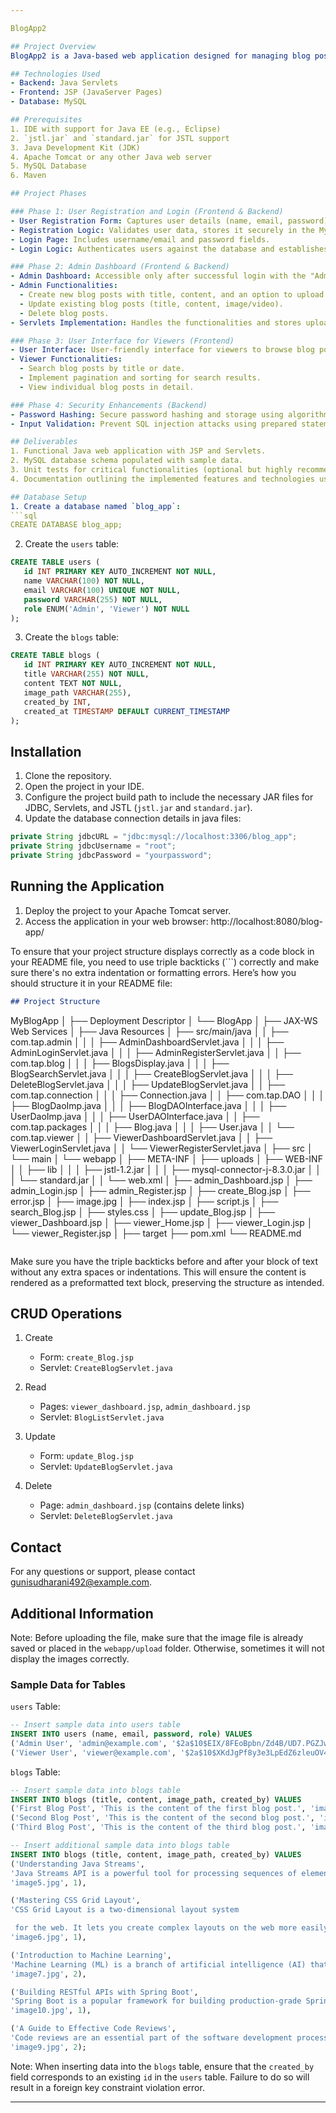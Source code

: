 ```yaml
---

BlogApp2

## Project Overview
BlogApp2 is a Java-based web application designed for managing blog posts with user roles and authentication. The application supports two types of users: Admin and Viewer. Admins can create, update, and delete blog posts, while Viewers can browse and search for blog posts.

## Technologies Used
- Backend: Java Servlets
- Frontend: JSP (JavaServer Pages)
- Database: MySQL

## Prerequisites
1. IDE with support for Java EE (e.g., Eclipse)
2. `jstl.jar` and `standard.jar` for JSTL support
3. Java Development Kit (JDK)
4. Apache Tomcat or any other Java web server
5. MySQL Database
6. Maven

## Project Phases

### Phase 1: User Registration and Login (Frontend & Backend)
- User Registration Form: Captures user details (name, email, password) and role (Admin/Viewer).
- Registration Logic: Validates user data, stores it securely in the MySQL database with hashed passwords, and assigns a role.
- Login Page: Includes username/email and password fields.
- Login Logic: Authenticates users against the database and establishes user sessions using cookies or sessions for role identification.

### Phase 2: Admin Dashboard (Frontend & Backend)
- Admin Dashboard: Accessible only after successful login with the "Admin" role.
- Admin Functionalities:
  - Create new blog posts with title, content, and an option to upload images/videos.
  - Update existing blog posts (title, content, image/video).
  - Delete blog posts.
- Servlets Implementation: Handles the functionalities and stores uploaded images/videos securely in the database. Ensures data validation and sanitization to prevent security vulnerabilities.

### Phase 3: User Interface for Viewers (Frontend)
- User Interface: User-friendly interface for viewers to browse blog posts.
- Viewer Functionalities:
  - Search blog posts by title or date.
  - Implement pagination and sorting for search results.
  - View individual blog posts in detail.

### Phase 4: Security Enhancements (Backend)
- Password Hashing: Secure password hashing and storage using algorithms like BCrypt.
- Input Validation: Prevent SQL injection attacks using prepared statements.

## Deliverables
1. Functional Java web application with JSP and Servlets.
2. MySQL database schema populated with sample data.
3. Unit tests for critical functionalities (optional but highly recommended).
4. Documentation outlining the implemented features and technologies used.

## Database Setup
1. Create a database named `blog_app`:
```sql
CREATE DATABASE blog_app;
```

2. Create the `users` table:
```sql
CREATE TABLE users (
   id INT PRIMARY KEY AUTO_INCREMENT NOT NULL,
   name VARCHAR(100) NOT NULL,
   email VARCHAR(100) UNIQUE NOT NULL,
   password VARCHAR(255) NOT NULL,
   role ENUM('Admin', 'Viewer') NOT NULL
);
```

3. Create the `blogs` table:
```sql
CREATE TABLE blogs (
   id INT PRIMARY KEY AUTO_INCREMENT NOT NULL,
   title VARCHAR(255) NOT NULL,
   content TEXT NOT NULL,
   image_path VARCHAR(255),
   created_by INT,
   created_at TIMESTAMP DEFAULT CURRENT_TIMESTAMP
);
```

## Installation
1. Clone the repository.
2. Open the project in your IDE.
3. Configure the project build path to include the necessary JAR files for JDBC, Servlets, and JSTL (`jstl.jar` and `standard.jar`).
4. Update the database connection details in java files:
```java
private String jdbcURL = "jdbc:mysql://localhost:3306/blog_app";
private String jdbcUsername = "root";
private String jdbcPassword = "yourpassword";
```

## Running the Application
1. Deploy the project to your Apache Tomcat server.
2. Access the application in your web browser:
http://localhost:8080/blog-app/

To ensure that your project structure displays correctly as a code block in your README file, you need to use triple backticks (```) correctly and make sure there's no extra indentation or formatting errors. Here’s how you should structure it in your README file:

```markdown
## Project Structure

```
MyBlogApp
│
├── Deployment Descriptor
│   └── BlogApp
│
├── JAX-WS Web Services
│
├── Java Resources
│   ├── src/main/java
│   │   ├── com.tap.admin
│   │   │   ├── AdminDashboardServlet.java
│   │   │   ├── AdminLoginServlet.java
│   │   │   ├── AdminRegisterServlet.java
│   │   ├── com.tap.blog
│   │   │   ├── BlogsDisplay.java
│   │   │   ├── BlogSearchServlet.java
│   │   │   ├── CreateBlogServlet.java
│   │   │   ├── DeleteBlogServlet.java
│   │   │   ├── UpdateBlogServlet.java
│   │   ├── com.tap.connection
│   │   │   ├── Connection.java
│   │   ├── com.tap.DAO
│   │   │   ├── BlogDaoImp.java
│   │   │   ├── BlogDAOInterface.java
│   │   │   ├── UserDaoImp.java
│   │   │   ├── UserDAOInterface.java
│   │   ├── com.tap.packages
│   │   │   ├── Blog.java
│   │   │   ├── User.java
│   │   └── com.tap.viewer
│   │       ├── ViewerDashboardServlet.java
│   │       ├── ViewerLoginServlet.java
│   │       └── ViewerRegisterServlet.java
│
├── src
│   └── main
│       └── webapp
│           ├── META-INF
│           ├── uploads
│           ├── WEB-INF
│           │   ├── lib
│           │   │   ├── jstl-1.2.jar
│           │   │   ├── mysql-connector-j-8.3.0.jar
│           │   │   └── standard.jar
│           │   └── web.xml
│           ├── admin_Dashboard.jsp
│           ├── admin_Login.jsp
│           ├── admin_Register.jsp
│           ├── create_Blog.jsp
│           ├── error.jsp
│           ├── image.jpg
│           ├── index.jsp
│           ├── script.js
│           ├── search_Blog.jsp
│           ├── styles.css
│           ├── update_Blog.jsp
│           ├── viewer_Dashboard.jsp
│           ├── viewer_Home.jsp
│           ├── viewer_Login.jsp
│           └── viewer_Register.jsp
│
├── target
├── pom.xml
└── README.md
```
```

Make sure you have the triple backticks before and after your block of text without any extra spaces or indentations. This will ensure the content is rendered as a preformatted text block, preserving the structure as intended.

## CRUD Operations
1. Create
   - Form: `create_Blog.jsp`
   - Servlet: `CreateBlogServlet.java`

2. Read
   - Pages: `viewer_dashboard.jsp`, `admin_dashboard.jsp`
   - Servlet: `BlogListServlet.java`

3. Update
   - Form: `update_Blog.jsp`
   - Servlet: `UpdateBlogServlet.java`

4. Delete
   - Page: `admin_dashboard.jsp` (contains delete links)
   - Servlet: `DeleteBlogServlet.java`

## Contact
For any questions or support, please contact [gunisudharani492@example.com](mailto:gunisudharani492@example.com).

## Additional Information
Note: Before uploading the file, make sure that the image file is already saved or placed in the `webapp/upload` folder. Otherwise, sometimes it will not display the images correctly.

### Sample Data for Tables

`users` Table:
```sql
-- Insert sample data into users table
INSERT INTO users (name, email, password, role) VALUES
('Admin User', 'admin@example.com', '$2a$10$EIX/8FEoBpbn/Zd4B/UD7.PGZJwHV1FDhOd5LvQxYkKoZ0bhKGG2y', 'Admin'), -- password: admin123
('Viewer User', 'viewer@example.com', '$2a$10$XKdJgPf8y3e3LpEdZ6zleuOV4Eq8ufmMKYf7zUP6WZ76EZAxzOFUC', 'Viewer'); -- password: viewer123
```

`blogs` Table:
```sql
-- Insert sample data into blogs table
INSERT INTO blogs (title, content, image_path, created_by) VALUES
('First Blog Post', 'This is the content of the first blog post.', 'image5.jpg', 1),
('Second Blog Post', 'This is the content of the second blog post.', 'image6.jpg', 1),
('Third Blog Post', 'This is the content of the third blog post.', 'image7.jpg', 2);

-- Insert additional sample data into blogs table
INSERT INTO blogs (title, content, image_path, created_by) VALUES
('Understanding Java Streams', 
'Java Streams API is a powerful tool for processing sequences of elements. Introduced in Java 8, it allows for functional-style operations on streams of elements, such as map-reduce transformations. The Streams API can be used to perform a variety of operations, such as filtering, mapping, and reducing, in a declarative manner. This post explores the basics of Java Streams and provides examples on how to leverage its capabilities for more readable and maintainable code.', 
'image5.jpg', 1),

('Mastering CSS Grid Layout', 
'CSS Grid Layout is a two-dimensional layout system

 for the web. It lets you create complex layouts on the web more easily and consistently across browsers. Grid Layout excels at dividing a page into major regions or defining the relationship in terms of size, position, and layer between parts of a control built from HTML primitives. This article covers the fundamentals of CSS Grid Layout and provides practical examples to help you master this powerful layout system.', 
'image6.jpg', 1),

('Introduction to Machine Learning', 
'Machine Learning (ML) is a branch of artificial intelligence (AI) that focuses on building systems that learn from data, identify patterns, and make decisions with minimal human intervention. ML algorithms use historical data as input to predict new output values. This blog post delves into the basics of machine learning, its applications, and the different types of machine learning algorithms, providing a solid foundation for beginners.', 
'image7.jpg', 2),

('Building RESTful APIs with Spring Boot', 
'Spring Boot is a popular framework for building production-grade Spring-based applications with minimal effort. It provides a range of features that make it easy to create stand-alone, production-grade Spring-based applications. This post walks through the process of building RESTful APIs using Spring Boot, covering key concepts such as controllers, services, and repositories, and provides code examples to demonstrate the implementation.', 
'image10.jpg', 1),

('A Guide to Effective Code Reviews', 
'Code reviews are an essential part of the software development process. They help improve code quality, share knowledge among team members, and ensure that coding standards are followed. This article discusses best practices for conducting effective code reviews, including how to give constructive feedback, the importance of readability and maintainability, and tips for reviewers and authors to get the most out of the process.', 
'image9.jpg', 2);
```

Note: When inserting data into the `blogs` table, ensure that the `created_by` field corresponds to an existing `id` in the `users` table. Failure to do so will result in a foreign key constraint violation error.

---
```

